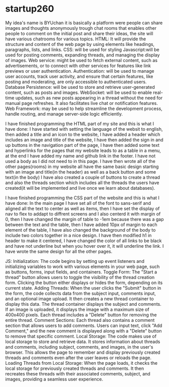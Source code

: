 # startup260
My idea's name is BYUchan it is basically a platform were people can share images and thoughts anonymously trough chat rooms that enables other people to comment on the initial post and share their ideas, the site will have various chatrooms for various topics.
HTML: It will provide the structure and content of the web page by using elements like headings, paragraphs, lists, and links.
CSS: will be used for styling
Javascript:will be used for posting comments, expanding threads, and managing the display of images.
Web service: might be used to fetch external content, such as advertisements, or to connect with other services for features like link previews or user authentication.
Authentication: will be used to manage user accounts, track user activity, and ensure that certain features, like posting and moderating, are only accessible to authenticated users.
Database Persistence: will be used to store and retrieve user-generated content, such as posts and images. 
WebSocket: will be used to enable real-time updates, such as new posts appearing in a thread without the need for manual page refreshes. It also facilitates live chat or notification features.
Web Framework: may be used to help streamline the development process, handle routing, and manage server-side logic efficiently.

I have finished programming the HTML part of my site and this is what I have done:
I have started with setting the language of the websit to english, then added a title and an icon to the website, I have added a header which includes an image and title of the website, I have then added the sign in and up buttons in the navigation part of the page, I have then added some text and hyperlinks for the pages that my website leads to as a table in a menu, at the end I have added my name and github link in the footer. I have not used a body as I did not need to in this page.
I have then wrote all of the other pages(rooms) in my website all have the same basic design starting with an image and title(in the header) as well as a back button and some text(in the body) I have also created a couple of buttons to create a thread and also the threads section which includes all the threads the users have created(it will be implemented and live once we learn about databases).

I have finished programming the CSS part of the website and this is what I have done:
 In the main page I have set all of the font to sans-serif and aligned all the text to center as well as items, then I have set the display of nav to flex to addapt to diffrent screens and I also centerd it with margin of 0, then I have changed the margin of table to -1em because there was a gap between the text and the table, then I have added 10px of margin to each element of the table, I have also changed the background of the body to include two colors together in a nice design. I have then modified h1 in header to make it centered, I have changed the color of all links to be black and have not underline but when you hover over it, it will underline the link.
 I have wrote the same design for all the other pages.  

JS:
Initialization: The code begins by setting up event listeners and initializing variables to work with various elements in your web page, such as buttons, forms, input fields, and containers.
Toggle Form: The "Start a thread" button allows users to toggle the visibility of the thread creation form. Clicking the button either displays or hides the form, depending on its current state.
Adding Threads: When the user clicks the "Submit" button in the form, the code collects data from the subject input, comments input, and an optional image upload. It then creates a new thread container to display this data.
The thread container displays the subject and comments.
If an image is uploaded, it displays the image with a maximum size of 400x400 pixels.
Each thread includes a "Delete" button for removing the entire thread.
Comment Sections: Each thread also contains a comment section that allows users to add comments. Users can input text, click "Add Comment," and the new comment is displayed along with a "Delete" button to remove that specific comment.
Local Storage: The code makes use of local storage to store and retrieve data. It stores information about threads and comments, including subject, comments, and images, in the user's browser. This allows the page to remember and display previously created threads and comments even after the user leaves or reloads the page.
Loading Threads from Local Storage: When the page loads, it checks the local storage for previously created threads and comments. It then recreates these threads with their associated comments, subject, and images, providing a seamless user experience.